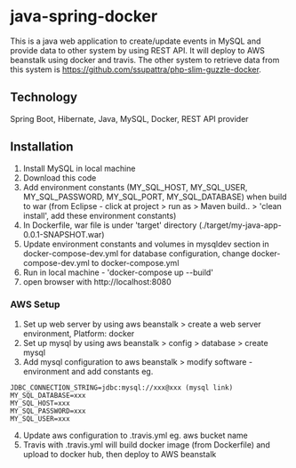 # java-spring-docker
This is a java web application to create/update events in MySQL and provide data to other system by using REST API. It will deploy to AWS beanstalk using docker and travis. The other system to retrieve data from this system is https://github.com/ssupattra/php-slim-guzzle-docker.

## Technology
Spring Boot, Hibernate, Java, MySQL, Docker, REST API provider

## Installation
1. Install MySQL in local machine
2. Download this code
3. Add environment constants (MY_SQL_HOST, MY_SQL_USER, MY_SQL_PASSWORD, MY_SQL_PORT, MY_SQL_DATABASE) when build to war (from Eclipse - click at project > run as > Maven build.. > 'clean install', add these environment constants)
4. In Dockerfile, war file is under 'target' directory (./target/my-java-app-0.0.1-SNAPSHOT.war)
5. Update environment constants and volumes in mysqldev section in docker-compose-dev.yml for database configuration, change docker-compose-dev.yml to docker-compose.yml
6. Run in local machine - 'docker-compose up --build'
7. open browser with http://localhost:8080

### AWS Setup
1. Set up web server by using aws beanstalk > create a web server environment, Platform: docker
2. Set up mysql by using aws beanstalk > config > database > create mysql
3. Add mysql configuration to aws beanstalk > modify software - environment and add constants eg.
```SPRING_JPA_DATABASE_PLATFORM=org.hibernate.dialect.MySQL5Dialect
JDBC_CONNECTION_STRING=jdbc:mysql://xxx@xxx (mysql link)
MY_SQL_DATABASE=xxx
MY_SQL_HOST=xxx
MY_SQL_PASSWORD=xxx
MY_SQL_USER=xxx
```
4. Update aws configuration to .travis.yml eg. aws bucket name
5. Travis with .travis.yml will build docker image (from Dockerfile) and upload to docker hub, then deploy to AWS beanstalk



